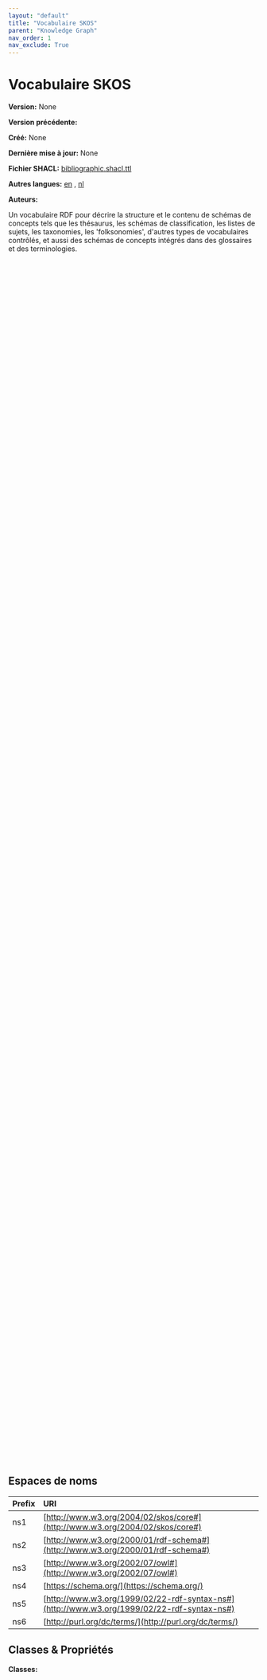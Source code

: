 ```yaml
---
layout: "default"
title: "Vocabulaire SKOS"
parent: "Knowledge Graph"
nav_order: 1
nav_exclude: True
---
```

<svg xmlns="http://www.w3.org/2000/svg" style="display: none;"><symbol id="svg-external-link" width="24" height="24" viewBox="0 0 24 24" fill="none" stroke="currentColor" stroke-width="2" stroke-linecap="round" stroke-linejoin="round" class="feather feather-external-link"><title id="svg-external-link-title">(external link)</title><path d="M18 13v6a2 2 0 0 1-2 2H5a2 2 0 0 1-2-2V8a2 2 0 0 1 2-2h6"></path><polyline points="15 3 21 3 21 9"></polyline><line x1="10" y1="14" x2="21" y2="3"></line> </symbol></svg>

Vocabulaire SKOS
====================

**Version:** None

**Version précédente:** 

**Créé:** None

**Dernière mise à jour:** None

**Fichier SHACL:** [bibliographic.shacl.ttl](bibliographic.shacl.ttl)

**Autres langues:**
[en](../en)
, [nl](../nl)

**Auteurs:**


Un vocabulaire RDF pour décrire la structure et le contenu de schémas de concepts tels que les thésaurus, les schémas de classification, les listes de sujets, les taxonomies, les 'folksonomies', d'autres types de vocabulaires contrôlés, et aussi des schémas de concepts intégrés dans des glossaires et des terminologies.

<div id="zoom" class="table-wrapper">
<svg xmlns="http://www.w3.org/2000/svg" xmlns:xlink="http://www.w3.org/1999/xlink" contentStyleType="text/css" preserveAspectRatio="none" version="1.1" viewBox="0 0 10 10" zoomAndPan="magnify"><defs/><g/></svg>
</div>

## Espaces de noms

| Prefix | URI      |
| :----- | :------- |
| ns1     | [http://www.w3.org/2004/02/skos/core#](http://www.w3.org/2004/02/skos/core#) |
| ns2     | [http://www.w3.org/2000/01/rdf-schema#](http://www.w3.org/2000/01/rdf-schema#) |
| ns3     | [http://www.w3.org/2002/07/owl#](http://www.w3.org/2002/07/owl#) |
| ns4     | [https://schema.org/](https://schema.org/) |
| ns5     | [http://www.w3.org/1999/02/22-rdf-syntax-ns#](http://www.w3.org/1999/02/22-rdf-syntax-ns#) |
| ns6     | [http://purl.org/dc/terms/](http://purl.org/dc/terms/) |

## Classes & Propriétés

**Classes:** 

[^1]: Étiquettes de langue uniques requises
<style>
#zoom {
  height: 60vh;
  padding: 5px;
}

#zoom > svg {
    width: 100%;
    height: 100%;
}

.svg-external-link {
  width: 16px;
  height: 16px;
}
</style>

<script src="https://cdn.jsdelivr.net/npm/svg-pan-zoom@3.5.0/dist/svg-pan-zoom.min.js"></script>
<script>
window.onload = (event) => {
  svgPanZoom('#zoom > svg', {controlIconsEnabled: true})
};
</script>
